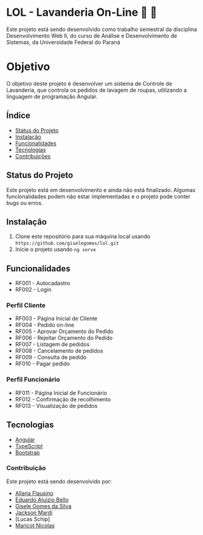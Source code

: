 # LOL - Lavanderia On-Line :socks: :jeans:

Este projeto está sendo desenvolvido como trabalho semestral da disciplina Desenvolvimento Web II, do curso de Análise e Desenvolvimento de Sistemas, da Universidade Federal do Paraná

# Objetivo

O objetivo deste projeto é desenvolver um sistema de Controle de Lavanderia, que controla os pedidos de lavagem de roupas, utilizando a linguagem de programação Angular.

## Índice

- [Status do Projeto](#status-do-projeto)
- [Instalação](#instalação)
- [Funcionalidades](#funcionalidades)
- [Tecnologias](#tecnologias)
- [Contribuições](#contribuição)

## Status do Projeto

Este projeto está em desenvolvimento e ainda não está finalizado. Algumas funcionalidades podem não estar implementadas e o projeto pode conter bugs ou erros.

## Instalação

1. Clone este repositório para sua máquina local usando `https://github.com/giselegomes/lol.git`
2. Inicie o projeto usando `ng serve`

## Funcionalidades

- RF001 - Autocadastro
- RF002 - Login

### Perfil Cliente

- RF003 - Página Inicial de Cliente
- RF004 - Pedido on-line
- RF005 - Aprovar Orçamento do Pedido
- RF006 - Rejeitar Orçamento do Pedido
- RF007 - Listagem de pedidos
- RF008 - Cancelamento de pedidos
- RF009 - Consulta de pedido
- RF010 - Pagar pedido

### Perfil Funcionário

- RF011 - Página Inicial de Funcionário
- RF012 - Confirmação de recolhimento
- RF013 - Visualização de pedidos

## Tecnologias

- [Angular](https://angular.io/)
- [TypeScript](https://www.typescriptlang.org/)
- [Bootstrap](https://getbootstrap.com/)

### Contribuição

Este projeto está sendo desenvolvido por:

- [Allana Flausino](https://github.com/allanaflausino)
- [Eduardo Aluizio Bello](https://github.com/edubello93)
- [Gisele Gomes da Silva](https://github.com/giselegomes)
- [Jackson Mardi](https://github.com/Jack1sn)
- [Lucas Schip] 
- [Maricot Nicolas](https://github.com/nuicolas)